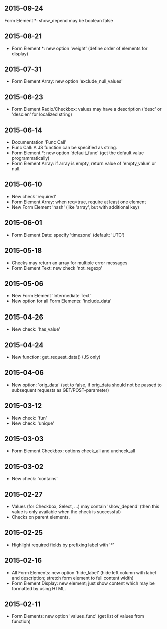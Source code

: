 2015-09-24
----------
Form Element *: show_depend may be boolean false

2015-08-21
----------
* Form Element *: new option 'weight' (define order of elements for display)

2015-07-31
----------
* Form Element Array: new option 'exclude_null_values'

2015-06-23
----------
* Form Element Radio/Checkbox: values may have a description ('desc' or 'desc:en' for localized string)

2015-06-14
----------
* Documentation 'Func Call'
* Func Call: A JS function can be specified as string.
* Form Element *: new option 'default_func' (get the default value programmatically)
* Form Element Array: if array is empty, return value of 'empty_value' or null.

2015-06-10
----------
* New check 'required'
* Form Element Array: when req=true, require at least one element
* New Form Element 'hash' (like 'array', but with additional key)

2015-06-01
----------
* Form Element Date: specify 'timezone' (default: 'UTC')

2015-05-18
----------
* Checks may return an array for multiple error messages
* Form Element Text: new check 'not_regexp'

2015-05-06
----------
* New Form Element 'Intermediate Text'
* New option for all Form Elements: 'include_data'

2015-04-26
----------
* New check: 'has_value'

2015-04-24
----------
* New function: get_request_data() (JS only)

2015-04-06
----------
* New option: 'orig_data' (set to false, if orig_data should not be passed to subsequent requests as GET/POST-parameter)

2015-03-12
----------
* New check: 'fun'
* New check: 'unique'

2015-03-03
----------
* Form Element Checkbox: options check_all and uncheck_all

2015-03-02
----------
* New check: 'contains'

2015-02-27
----------
* Values (for Checkbox, Select, ...) may contain 'show_depend' (then this value is only available when the check is successful)
* Checks on parent elements.

2015-02-25
----------
* Highlight required fields by prefixing label with '*'

2015-02-16
----------
* All Form Elements: new option 'hide_label' (hide left column with label and description; stretch form element to full content width)
* Form Element Display: new element; just show content which may be formatted by using HTML.

2015-02-11
----------
* Form Elements: new option 'values_func' (get list of values from function)
